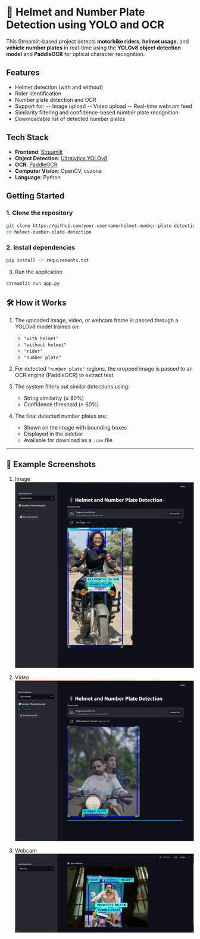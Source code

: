 # 🚦 Helmet and Number Plate Detection using YOLO and OCR

This Streamlit-based project detects **motorbike riders**, **helmet usage**, and **vehicle number plates** in real-time using the **YOLOv8 object detection model** and **PaddleOCR** for optical character recognition.

##  Features

-  Helmet detection (with and without)
-  Rider identification
-  Number plate detection and OCR
-  Support for:
  -- Image upload
  -- Video upload
  -- Real-time webcam feed
-  Similarity filtering and confidence-based number plate recognition
-  Downloadable list of detected number plates

##  Tech Stack

- **Frontend**: [Streamlit](https://streamlit.io/)
- **Object Detection**: [Ultralytics YOLOv8](https://github.com/ultralytics/ultralytics)
- **OCR**: [PaddleOCR](https://github.com/PaddlePaddle/PaddleOCR)
- **Computer Vision**: OpenCV, cvzone
- **Language**: Python


##  Getting Started

### 1. Clone the repository

```bash
git clone https://github.com/your-username/helmet-number-plate-detection.git
cd helmet-number-plate-detection
```
### 2. Install dependencies

```bash
pip install -r requirements.txt
```
3. Run the application

```bash
streamlit run app.py
```
## 🛠 How it Works

1. The uploaded image, video, or webcam frame is passed through a YOLOv8 model trained on:
   - `"with helmet"`
   - `"without helmet"`
   - `"rider"`
   - `"number plate"`

2. For detected `"number plate"` regions, the cropped image is passed to an OCR engine (PaddleOCR) to extract text.

3. The system filters out similar detections using:
   - String similarity (≥ 80%)
   - Confidence threshold (≥ 60%)

4. The final detected number plates are:
   - Shown on the image with bounding boxes
   - Displayed in the sidebar
   - Available for download as a `.csv` file

---

## 📸 Example Screenshots

1. Image ![Alt Text](https://github.com/SowmySD/Helmet-and-Number-Plate-Recognition-System/blob/29231368c6497df19418101fa767fb3a3ea94771/Sample%20Outputs/image.png)

2. Video ![Alt Text](https://github.com/SowmySD/Helmet-and-Number-Plate-Recognition-System/blob/29231368c6497df19418101fa767fb3a3ea94771/Sample%20Outputs/video.png)

3. Webcam ![Alt Text](https://github.com/SowmySD/Helmet-and-Number-Plate-Recognition-System/blob/29231368c6497df19418101fa767fb3a3ea94771/Sample%20Outputs/webcam.png)

